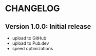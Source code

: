 # CHANGELOG

## Version 1.0.0: Initial release

- upload to GitHub
- upload to Pub.dev
- speed optimizations
